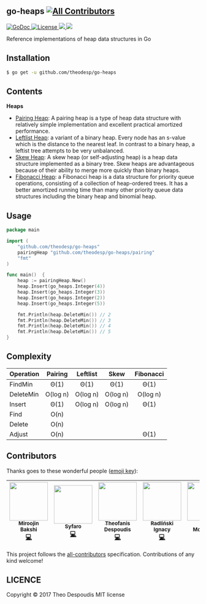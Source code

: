 go-heaps
[![All Contributors](https://img.shields.io/badge/all_contributors-6-orange.svg?style=flat-square)](#contributors)
---
<a href="https://godoc.org/github.com/theodesp/go-heaps">
<img src="https://godoc.org/github.com/theodesp/go-heaps?status.svg" alt="GoDoc">
</a>

<a href="https://opensource.org/licenses/MIT" rel="nofollow">
<img src="https://img.shields.io/github/license/mashape/apistatus.svg" alt="License"/>
</a>

<a href="https://travis-ci.org/theodesp/go-heaps" rel="nofollow">
<img src="https://travis-ci.org/theodesp/go-heaps.svg?branch=master" />
</a>

<a href="https://codecov.io/gh/theodesp/go-heaps">
  <img src="https://codecov.io/gh/theodesp/go-heaps/branch/master/graph/badge.svg" />
</a>

Reference implementations of heap data structures in Go

## Installation
```bash
$ go get -u github.com/theodesp/go-heaps
```

## Contents

**Heaps**

* [Pairing Heap](https://en.wikipedia.org/wiki/Pairing_heap): A pairing heap is a type of heap data structure with relatively simple implementation and excellent practical amortized performance.
* [Leftlist Heap](https://www.geeksforgeeks.org/leftist-tree-leftist-heap/): a variant of a binary heap. Every node has an s-value which is the distance to the nearest leaf. In contrast to a binary heap, a leftist tree attempts to be very unbalanced.
* [Skew Heap](https://en.wikipedia.org/wiki/Skew_heap): A skew heap (or self-adjusting heap) is a heap data structure implemented as a binary tree. Skew heaps are advantageous because of their ability to merge more quickly than binary heaps.
* [Fibonacci Heap](https://en.wikipedia.org/wiki/Fibonacci_heap): a Fibonacci heap is a data structure for priority queue operations, consisting of a collection of heap-ordered trees. It has a better amortized running time than many other priority queue data structures including the binary heap and binomial heap.

## Usage

```go
package main

import (
	"github.com/theodesp/go-heaps"
	pairingHeap "github.com/theodesp/go-heaps/pairing"
	"fmt"
)

func main()  {
	heap := pairingHeap.New()
	heap.Insert(go_heaps.Integer(4))
	heap.Insert(go_heaps.Integer(3))
	heap.Insert(go_heaps.Integer(2))
	heap.Insert(go_heaps.Integer(5))

	fmt.Println(heap.DeleteMin()) // 2
	fmt.Println(heap.DeleteMin()) // 3
	fmt.Println(heap.DeleteMin()) // 4
	fmt.Println(heap.DeleteMin()) // 5
}

```

## Complexity
| Operation     | Pairing       | Leftlist      | Skew          | Fibonacci     |
| ------------- |:-------------:|:-------------:|:-------------:|:-------------:|
| FindMin       | Θ(1)          | Θ(1)          | Θ(1)          | Θ(1)					|
| DeleteMin     | O(log n)      | O(log n)      | O(log n)      | O(log n)			|
| Insert        | Θ(1)          | O(log n)      | O(log n)      | Θ(1)					|
| Find          | O(n)          |               |               |								|
| Delete        | O(n)          |               |               |								|
| Adjust        | O(n)          |               |               | Θ(1) 					|


## Contributors

Thanks goes to these wonderful people ([emoji key](https://github.com/kentcdodds/all-contributors#emoji-key)):

<!-- ALL-CONTRIBUTORS-LIST:START - Do not remove or modify this section -->
<!-- prettier-ignore -->
| [<img src="https://avatars1.githubusercontent.com/u/1137632?v=4" width="100px;"/><br /><sub><b>Miroojin Bakshi</b></sub>](http://mb-14.github.io)<br />[💻](https://github.com/theodesp/go-heaps/commits?author=mb-14 "Code") | [<img src="https://avatars2.githubusercontent.com/u/1369709?v=4" width="100px;"/><br /><sub><b>Syfaro</b></sub>](https://syfaro.net)<br />[💻](https://github.com/theodesp/go-heaps/commits?author=Syfaro "Code") | [<img src="https://avatars0.githubusercontent.com/u/328805?v=4" width="100px;"/><br /><sub><b>Theofanis Despoudis</b></sub>](https://github.com/theodesp)<br />[💻](https://github.com/theodesp/go-heaps/commits?author=theodesp "Code") | [<img src="https://avatars0.githubusercontent.com/u/26116041?v=4" width="100px;"/><br /><sub><b>Radliński Ignacy</b></sub>](https://www.linkedin.com/in/ignacy-radlinski)<br />[💻](https://github.com/theodesp/go-heaps/commits?author=radlinskii "Code") | [<img src="https://avatars3.githubusercontent.com/u/1152286?v=4" width="100px;"/><br /><sub><b>Don McNamara</b></sub>](https://github.com/DonMcNamara)<br />[🚇](#infra-DonMcNamara "Infrastructure (Hosting, Build-Tools, etc)") | [<img src="https://avatars3.githubusercontent.com/u/9217338?v=4" width="100px;"/><br /><sub><b>Afrizal Fikri</b></sub>](https://koneko096.github.io/)<br />[💻](https://github.com/theodesp/go-heaps/commits?author=koneko096 "Code") |
| :---: | :---: | :---: | :---: | :---: | :---: |
<!-- ALL-CONTRIBUTORS-LIST:END -->

This project follows the [all-contributors](https://github.com/kentcdodds/all-contributors) specification. Contributions of any kind welcome!


## LICENCE
Copyright © 2017 Theo Despoudis MIT license